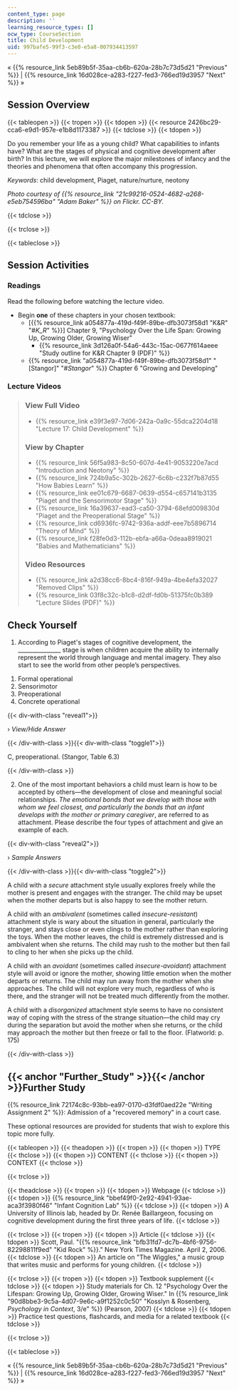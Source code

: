 ```yaml
---
content_type: page
description: ''
learning_resource_types: []
ocw_type: CourseSection
title: Child Development
uid: 997bafe5-99f3-c3e0-e5a8-007934413597
---
```


« {{% resource_link 5eb89b5f-35aa-cb6b-620a-28b7c73d5d21 "Previous" %}} | {{% resource_link 16d028ce-a283-f227-fed3-766ed19d3957 "Next" %}} »

Session Overview
----------------

{{< tableopen >}}
{{< tropen >}}
{{< tdopen >}}
{{< resource 2426bc29-cca6-e9d1-957e-e1b8d1173387 >}}
{{< tdclose >}}
{{< tdopen >}}


Do you remember your life as a young child? What capabilities to infants have? What are the stages of physical and cognitive development after birth? In this lecture, we will explore the major milestones of infancy and the theories and phenomena that often accompany this progression.

_Keywords_: child development, Piaget, nature/nurture, neotony

_Photo courtesy of {{% resource_link "21c99216-0524-4682-a268-e5eb754596ba" "Adam Baker" %}} on Flickr. CC-BY._


{{< tdclose >}}

{{< trclose >}}

{{< tableclose >}}

Session Activities
------------------

### Readings

Read the following before watching the lecture video.

*   Begin **one** of these chapters in your chosen textbook:
    *   \[{{% resource_link a054877a-419d-f49f-89be-dfb3073f58d1 "K&R" "#_K_R_" %}}\] Chapter 9, "Psychology Over the Life Span: Growing Up, Growing Older, Growing Wiser"
        *   {{% resource_link 3d126a0f-54a6-443c-15ac-0677f614aeee "Study outline for K&R Chapter 9 (PDF)" %}}
    *   {{% resource_link "a054877a-419d-f49f-89be-dfb3073f58d1" "\[Stangor\]" "#_Stangor_" %}} Chapter 6 "Growing and Developing"

### Lecture Videos

> ### View Full Video
> 
> *   {{% resource_link e39f3e97-7d06-242a-0a9c-55dca2204d18 "Lecture 17: Child Development" %}}
> 
> ### View by Chapter
> 
> *   {{% resource_link 56f5a983-8c50-607d-4e41-9053220e7acd "Introduction and Neotony" %}}
> *   {{% resource_link 724b9a5c-302b-2627-6c6b-c232f7b87d55 "How Babies Learn" %}}
> *   {{% resource_link ee01c679-6687-0639-d554-c657141b3135 "Piaget and the Sensorimotor Stage" %}}
> *   {{% resource_link 16a39637-ead3-ca50-3794-68efd009830d "Piaget and the Preoperational Stage" %}}
> *   {{% resource_link cd6936fc-9742-936a-addf-eee7b5896714 "Theory of Mind" %}}
> *   {{% resource_link f28fe0d3-112b-ebfa-a66a-0deaa8919021 "Babies and Mathematicians" %}}
> 
> ### Video Resources
> 
> *   {{% resource_link a2d38cc6-8bc4-816f-949a-4be4efa32027 "Removed Clips" %}}
> *   {{% resource_link 03f8c32c-b1c8-d2df-fd0b-51375fc0b389 "Lecture Slides (PDF)" %}}

Check Yourself
--------------

1) According to Piaget's stages of cognitive development, the \_\_\_\_\_\_\_\_\_\_\_\_\_\_\_ stage is when children acquire the ability to internally represent the world through language and mental imagery. They also start to see the world from other people’s perspectives.

1.  Formal operational
2.  Sensorimotor
3.  Preoperational
4.  Concrete operational

{{< div-with-class "reveal1">}}

› _View/Hide Answer_

{{< /div-with-class >}}{{< div-with-class "toggle1">}}

C, preoperational. (Stangor, Table 6.3)

{{< /div-with-class >}}

2) One of the most important behaviors a child must learn is how to be accepted by others—the development of close and meaningful social relationships. _The emotional bonds that we develop with those with whom we feel closest, and particularly the bonds that an infant develops with the mother or primary caregiver_, are referred to as attachment. Please describe the four types of attachment and give an example of each.

{{< div-with-class "reveal2">}}

› _Sample Answers_

{{< /div-with-class >}}{{< div-with-class "toggle2">}}

A child with a _secure_ attachment style usually explores freely while the mother is present and engages with the stranger. The child may be upset when the mother departs but is also happy to see the mother return.

A child with an _ambivalent_ (sometimes called _insecure-resistant_) attachment style is wary about the situation in general, particularly the stranger, and stays close or even clings to the mother rather than exploring the toys. When the mother leaves, the child is extremely distressed and is ambivalent when she returns. The child may rush to the mother but then fail to cling to her when she picks up the child.

A child with an _avoidant_ (sometimes called _insecure-avoidant_) attachment style will avoid or ignore the mother, showing little emotion when the mother departs or returns. The child may run away from the mother when she approaches. The child will not explore very much, regardless of who is there, and the stranger will not be treated much differently from the mother.

A child with a _disorganized_ attachment style seems to have no consistent way of coping with the stress of the strange situation—the child may cry during the separation but avoid the mother when she returns, or the child may approach the mother but then freeze or fall to the floor. (Flatworld: p. 175)

{{< /div-with-class >}}

{{< anchor "Further_Study" >}}{{< /anchor >}}Further Study
----------------------------------------------------------

{{% resource_link 72174c8c-93bb-ea97-0170-d3fdf0aed22e "Writing Assignment 2" %}}: Admission of a "recovered memory" in a court case.

These optional resources are provided for students that wish to explore this topic more fully.

{{< tableopen >}}
{{< theadopen >}}
{{< tropen >}}
{{< thopen >}}
TYPE
{{< thclose >}}
{{< thopen >}}
CONTENT
{{< thclose >}}
{{< thopen >}}
CONTEXT
{{< thclose >}}

{{< trclose >}}

{{< theadclose >}}
{{< tropen >}}
{{< tdopen >}}
Webpage
{{< tdclose >}}
{{< tdopen >}}
{{% resource_link "bbef49f0-2e92-4941-93ae-aca3f3980f46" "Infant Cognition Lab" %}}
{{< tdclose >}}
{{< tdopen >}}
A University of Illinois lab, headed by Dr. Renée Baillargeon, focusing on cognitive development during the first three years of life.
{{< tdclose >}}

{{< trclose >}}
{{< tropen >}}
{{< tdopen >}}
Article
{{< tdclose >}}
{{< tdopen >}}
Scott, Paul. "{{% resource_link "bfb31fd7-dc7b-4bf6-9756-82298811f9ed" "Kid Rock" %}}." New York Times Magazine. April 2, 2006.
{{< tdclose >}}
{{< tdopen >}}
An article on "The Wiggles," a music group that writes music and performs for young children.
{{< tdclose >}}

{{< trclose >}}
{{< tropen >}}
{{< tdopen >}}
Textbook supplement
{{< tdclose >}}
{{< tdopen >}}
Study materials for Ch. 12 "Psychology Over the Lifespan: Growing Up, Growing Older, Growing Wiser." In {{% resource_link "90d8bbe3-9c5a-4d07-9e6c-a9f1252c0c50" "Kosslyn & Rosenberg, _Psychology in Context_, 3/e" %}} (Pearson, 2007)
{{< tdclose >}}
{{< tdopen >}}
Practice test questions, flashcards, and media for a related textbook
{{< tdclose >}}

{{< trclose >}}

{{< tableclose >}}

« {{% resource_link 5eb89b5f-35aa-cb6b-620a-28b7c73d5d21 "Previous" %}} | {{% resource_link 16d028ce-a283-f227-fed3-766ed19d3957 "Next" %}} »